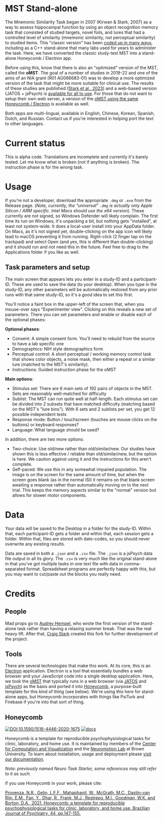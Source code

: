 # MST Stand-alone
The Mnemonic Similarity Task began in 2007 (Kirwan & Stark, 2007) as a way to assess hippocampal function by using an object recognition memory task that consisted of studied targets, novel foils, and lures that had a controlled level of similarity (mnemonic similarity, not perceptual similarity) to studied items. This "classic version" has been [coded up in many ways](https://github.com/celstark/MST), including as a C++ stand-alone that many labs used for years to administer the task. Here, we have converted the classic study-test MST into a stand-alone Honeycomb / Electron app.

Before using this, know that there is also an "optimized" version of the MST, called the **oMST**.  The goal of a number of studies in 2019-22 and one of the aims of an NIA grant (R01 AG066683-01) was to develop a more optimized version of the task that might be more suitable for clinical use. The results of these studies are published ([Stark et al., 2023](https://www.frontiersin.org/articles/10.3389/fnbeh.2023.1080366/full)) and a web-based version (JATOS + jsPsych) is [available for all to use](https://github.com/celstark/oMST). For those that do not want to setup their own web server, a version of the [oMST using the same Honeycomb / Electron](https://github.com/celstark/omst_honeycomb) is available as well.

Both apps are multi-lingual, available in English, Chinese, Korean, Spanish, Dutch, and Russian. Contact us if you're interested in helping port the text to other languages.

# Current status
This is alpha code.  Translations are incomplete and currently it's barely tested. Let me know what is broken (not if anything is broken).  The instruction phase is for the wrong task. 

# Usage
If you're not a developer, download the appropriate `.dmg` or `.exe` from the Release page. (_Note, currently, the "universal" `.dmg` is actually only Apple Silicon / ARM specific. Intel Macs should use the x64 version_). These currently are not signed, so Windows Defender will likely complain.  The first time its run on Windows, it's unpacking a bit, but nothing gets "installed", at least not system-wide.  It does a local-user install into your AppData folder.  On Macs, as it's not signed yet, double-clicking on the app icon will likely lead to macOS preventing it from running.  Right-click (2 finger tap on the trackpad) and select Open (and yes, this is different than double-clicking) and it should run and not need this in the future. Feel free to drag to the Applications folder if you like as well.

## Task parameters and setup
The main screen that appears lets you enter in a study-ID and a participant-ID. These are used to save the data (to your desktop). When you type in the study-ID, any other parameters will be automatically restored from any prior runs with that same study-ID, so it's a good idea to set this first.

You'll notice a faint box in the upper-left of the screen that, when you mouse-over says "Experimenter view". Clicking on this reveals a new set of parameters. There you can set parameters and enable or disable each of the optional phases:

**Optional phases**:
- Consent: A simple consent form.  You'll need to rebuild from the source to have a lab specific one
- Demographics: NIH style demographics form
- Perceptual control: A short perceptual / working memory control task that shows color objects, a noise mask, then either a repeat or a similar lure (matched to the MST's similarity).
- Instructions: Guided instruction phase for the oMST

**Main options**:
- Stimulus set: There are 6 main sets of 192 pairs of objects in the MST. Sets are reasonably well-matched for difficulty
- Sublist: The MST can run quite well at half-length. Each stimulus set can be divided into 2 subsets that have matched difficulty (matching based on the MST's "lure bins").  With 6 sets and 2 sublists per set, you get 12 possible independent tests
- Response mode: Button / touchscreen (touches are mouse clicks on the buttons) or keyboard responses?
- Language: What language should be used?

In addition, there are two more options:
- Two-choice: Use old/new rather than old/similar/new.  Our studies have shown this is less effective / reliable than old/similar/new, but the option is here. We caution against using it and the instructions for this aren't complete.
- Self-paced: We use this in any somewhat impaired population. The image is on the screen for the same amount of time, but when the screen goes blank (as in the normal ISI) it remains on that blank screen awaiting a response rather than automatically moving on to the next trial. This keeps the memory aspects similar to the "normal" version but allows for slower motor components.

# Data
Your data will be saved to the Desktop in a folder for the study-ID. Within that, each participant-ID gets a folder and within that, each session gets a folder. Within that, files are stored with date-codes, so you should never overwrite any existing results.

Data are saved in both a `.json` and a `.csv` file. The `.json` is a jsPsych data file output in all its glory.  The `.csv` is very much like the original stand-alone in that you've got multiple tasks in one text file with data in comma-separated format. Spreadsheet programs are perfectly happy with this, but you may want to cut/paste out the blocks you really need.

# Credits
## People
Mad props go to [Audrey Hempel](https://github.com/audrey-hemp/omst_honeycomb), who wrote the first version of the stand-alone task rather than having a relaxing summer break. That was the real heavy lift. After that, [Craig Stark](https://github.com/celstark) created this fork for further development of the project.

## Tools
There are several technologies that make this work. At its core, this is an [Electron](https://www.electronjs.org/) application. Electron is a tool that essentially bundles a web browser and your JavaScript code into a single desktop application. Here, we took the [oMST](https://github.com/celstark/oMST) that typically runs in a web browser (via [JATOS](https://www.jatos.org/) and [jsPsych](https://www.jspsych.org/)) as the basis and ported it into [Honeycomb](https://github.com/brown-ccv/honeycomb), a purpose-built template for this kind of thing (see below). We're using this here for stand-alone apps, but Honeycomb incorporates with things like PsiTurk and Firebase if you're into that sort of thing.

## Honeycomb

[![DOI:10.1590/1516-4446-2020-1675](https://img.shields.io/badge/DOI-10.1590%2F1516--4446--2020--1675-orange)](https://doi.org/10.1590/1516-4446-2020-1675) [![docs](https://img.shields.io/badge/docs-stable-blue)](https://brown-ccv.github.io/honeycomb-docs/)

Honeycomb is a template for reproducible psychophysiological tasks for clinic, laboratory, and home use. It is maintained by members of the [Center for Computation and Visualization](https://ccv.brown.edu) and the [Neuromotion Lab](http://borton.engin.brown.edu/) at Brown University. To learn about installation, usage and deployment please [visit our documentation](https://brown-ccv.github.io/honeycomb-docs/).

_Note: previously named Neuro Task Starter, some references may still refer to it as such._

If you use Honeycomb in your work, please cite:

[Provenza, N.R., Gelin, L.F.F., Mahaphanit, W., McGrath, M.C., Dastin-van Rijn, E.M., Fan, Y., Dhar, R., Frank, M.J., Restrepo, M.I., Goodman, W.K. and Borton, D.A., 2021. Honeycomb: a template for reproducible psychophysiological tasks for clinic, laboratory, and home use. Brazilian Journal of Psychiatry, 44, pp.147-155.](https://doi.org/10.1590/1516-4446-2020-1675)
